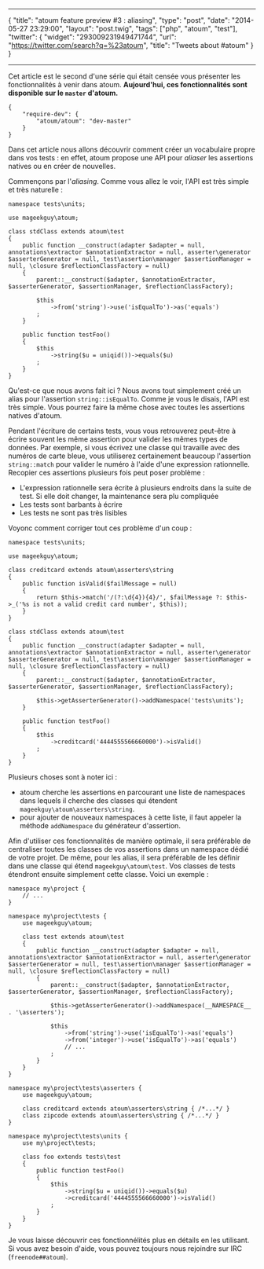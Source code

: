 ***
{
    "title": "atoum feature preview #3 : aliasing",
    "type": "post",
    "date": "2014-05-27 23:29:00",
    "layout": "post.twig",
    "tags": ["php", "atoum", "test"],
    "twitter": {
        "widget": "293009231949471744",
        "url": "https://twitter.com/search?q=%23atoum",
        "title": "Tweets about #atoum"
    }
}
***

Cet article est le second d'une série qui était censée vous présenter les fonctionnalités à venir dans atoum.
**Aujourd'hui, ces fonctionnalités sont disponible sur le <code>master</code> d'atoum.**

<pre class="line-numbers"><code class="language-javascript">{
    "require-dev": {
        "atoum/atoum": "dev-master"
    }
}</code></pre>

Dans cet article nous allons découvrir comment créer un vocabulaire propre dans vos tests : en effet, atoum propose
une API pour <em>aliaser</em> les assertions natives ou en créer de nouvelles.

Commençons par l'<em>aliasing</em>. Comme vous allez le voir, l'API est très simple et très naturelle :

<pre class="line-numbers"><code class="language-php">namespace tests\units;

use mageekguy\atoum;

class stdClass extends atoum\test
{
	public function __construct(adapter $adapter = null, annotations\extractor $annotationExtractor = null, asserter\generator $asserterGenerator = null, test\assertion\manager $assertionManager = null, \closure $reflectionClassFactory = null)
	{
		parent::__construct($adapter, $annotationExtractor, $asserterGenerator, $assertionManager, $reflectionClassFactory);

		$this
			->from('string')->use('isEqualTo')->as('equals')
		;
	}

	public function testFoo()
    {
        $this
            ->string($u = uniqid())->equals($u)
        ;
    }
}</code></pre>

Qu'est-ce que nous avons fait ici ? Nous avons tout simplement créé un alias pour l'assertion <code>string::isEqualTo</code>.
Comme je vous le disais, l'API est très simple. Vous pourrez faire la même chose avec toutes les assertions natives d'atoum.

Pendant l'écriture de certains tests, vous vous retrouverez peut-être à écrire souvent les même assertion pour valider
les mêmes types de données. Par exemple, si vous écrivez une classe qui travaille avec des numéros de carte bleue, vous
utiliserez certainement beaucoup l'assertion <code>string::match</code> pour valider le numéro à l'aide d'une expression
rationnelle. Recopier ces assertions plusieurs fois peut poser problème :

* L'expression rationnelle sera écrite à plusieurs endroits dans la suite de test. Si elle doit changer, la maintenance
sera plu compliquée
* Les tests sont barbants à écrire
* Les tests ne sont pas très lisibles

Voyonc comment corriger tout ces problème d'un coup :

<pre class="line-numbers"><code class="language-php">namespace tests\units;

use mageekguy\atoum;

class creditcard extends atoum\asserters\string
{
	public function isValid($failMessage = null)
	{
		return $this->match('/(?:\d{4}){4}/', $failMessage ?: $this->_('%s is not a valid credit card number', $this));
	}
}

class stdClass extends atoum\test
{
	public function __construct(adapter $adapter = null, annotations\extractor $annotationExtractor = null, asserter\generator $asserterGenerator = null, test\assertion\manager $assertionManager = null, \closure $reflectionClassFactory = null)
	{
		parent::__construct($adapter, $annotationExtractor, $asserterGenerator, $assertionManager, $reflectionClassFactory);

		$this->getAsserterGenerator()->addNamespace('tests\units');
	}

	public function testFoo()
	{
		$this
			->creditcard('4444555566660000')->isValid()
		;
	}
}</code></pre>

Plusieurs choses sont à noter ici :

* atoum cherche les assertions en parcourant une liste de namespaces dans lequels il cherche des classes qui étendent <code>mageekguy\atoum\asserters\string</code>.
* pour ajouter de nouveaux namespaces à cette liste, il faut appeler la méthode <code>addNamespace</code> du générateur d'assertion.

Afin d'utiliser ces fonctionnalités de manière optimale, il sera préférable de centraliser toutes les classes de vos assertions
dans un namespace dédié de votre projet. De même, pour les alias, il sera préférable de les définir dans une classe
qui étend <code>mageekguy\atoum\test</code>. Vos classes de tests étendront ensuite simplement cette classe. Voici un exemple :

<pre class="line-numbers"><code class="language-php">namespace my\project {
    // ...
}

namespace my\project\tests {
    use mageekguy\atoum;

    class test extends atoum\test
    {
        public function __construct(adapter $adapter = null, annotations\extractor $annotationExtractor = null, asserter\generator $asserterGenerator = null, test\assertion\manager $assertionManager = null, \closure $reflectionClassFactory = null)
        {
            parent::__construct($adapter, $annotationExtractor, $asserterGenerator, $assertionManager, $reflectionClassFactory);

            $this->getAsserterGenerator()->addNamespace(__NAMESPACE__ . '\asserters');

            $this
                ->from('string')->use('isEqualTo')->as('equals')
                ->from('integer')->use('isEqualTo')->as('equals')
                // ...
            ;
        }
    }
}

namespace my\project\tests\asserters {
    use mageekguy\atoum;

    class creditcard extends atoum\asserters\string { /*...*/ }
    class zipcode extends atoum\asserters\string { /*...*/ }
}

namespace my\project\tests\units {
    use my\project\tests;

    class foo extends tests\test
    {
        public function testFoo()
    	{
    		$this
    		    ->string($u = uniqid())->equals($u)
    			->creditcard('4444555566660000')->isValid()
    		;
    	}
    }
}
</code></pre>

Je vous laisse découvrir ces fonctionnélités plus en détails en les utilisant. Si vous avez besoin d'aide, vous pouvez toujours
nous rejoindre sur IRC (<code>freenode##atoum</code>).